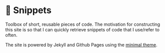 # 🔌 Snippets
Toolbox of short, reusable pieces of code. The motivation for constructing this site is so that I can quickly retrieve snippets of code that I use/refer to often. 

The site is powered by Jekyll and Github Pages using the [minimal theme](https://github.com/pages-themes/minimal). 
